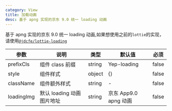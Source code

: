 ```yaml
---
category: View
title: 加载动画
desc: 基于 apng 实现的京东 9.0 统一 loading 动画
---
```


基于 apng 实现的京东 9.0 统一 loading 动画,如果想使用之前的`lottie`的实现，请使用[`@jdcfe/lottie-loading`](https://www.npmjs.com/package/@jdcfe/lottie-loading)

<DEMO>

| 参数       | 说明                      | 类型   | 默认值                | 必须  |
| ---------- | ------------------------- | ------ | --------------------- | ----- |
| prefixCls  | 组件 class 前缀           | string | Yep-loading           | false |
| style      | 组件样式                  | object | {}                    | false |
| className  | 组件额外样式              | string | -                     | false |
| loadingImg | 默认 loading 动画图片地址 | string | 京东 App9.0 apng 动画 | false |
